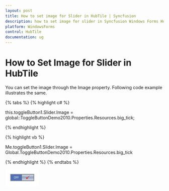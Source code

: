 ```yaml
---
layout: post
title: How to set image for Slider in HubTile | Syncfusion
description: how to set image for slider in Syncfusion Windows Forms HubTile control, its elements and more details.
platform: WindowsForms
control: HubTile
documentation: ug
---
```


# How to Set Image for Slider in HubTile

You can set the image through the Image property. Following code example illustrates the same.

{% tabs %}
{% highlight c# %}

this.toggleButton1.Slider.Image = global::ToggleButtonDemo2010.Properties.Resources.big_tick;

{% endhighlight %}

{% highlight vb %}

Me.toggleButton1.Slider.Image = Global.ToggleButtonDemo2010.Properties.Resources.big_tick

{% endhighlight %}
{% endtabs %}

![How-to-set-image-for-Slider-in-Toggle-Button_img1](How-to-set-image-for-Slider-in-Toggle-Button_images/How-to-set-image-for-Slider-in-Toggle-Button_img1.png)
